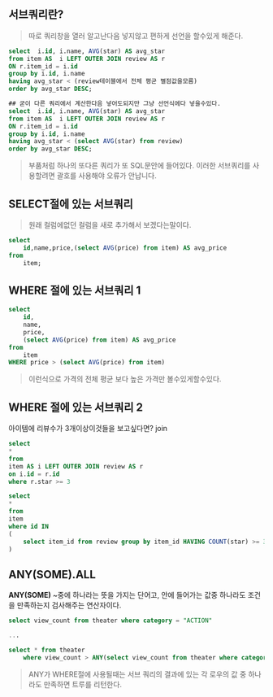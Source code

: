 ## 서브쿼리란?
>  따로 쿼리창을 열러 알고난다음 넣지않고 편하게 선언을 할수있게 해준다.
```sql
select  i.id, i.name, AVG(star) AS avg_star
from item AS  i LEFT OUTER JOIN review AS r
ON r.item_id = i.id
group by i.id, i.name
having avg_star < (review테이블에서 전체 평균 별점값을모름)
order by avg_star DESC;
```

```sql
## 굳이 다른 쿼리에서 계산한다음 넣어도되지만 그냥 선언식에다 넣을수있다.
select  i.id, i.name, AVG(star) AS avg_star
from item AS  i LEFT OUTER JOIN review AS r
ON r.item_id = i.id
group by i.id, i.name
having avg_star < (select AVG(star) from review)
order by avg_star DESC; 
```
> 부품처럼 하나의 또다른 쿼리가 또 SQL문안에 들어있다.
> 이러한 서브쿼리를 사용할려면 괄호를 사용해야 오류가 안납니다.

## SELECT절에 있는 서브쿼리
> 원래 컬럼에없던 컬럼을 새로 추가해서 보겠다는말이다.
```sql
select
    id,name,price,(select AVG(price) from item) AS avg_price
from
	item;
```

##  WHERE 절에 있는 서브쿼리 1
```sql
select
    id,
    name,
    price,
    (select AVG(price) from item) AS avg_price
from
    item
WHERE price > (select AVG(price) from item)
```
> 이런식으로 가격의 전체 평균 보다 높은 가격만 볼수있게할수있다.

##  WHERE 절에 있는 서브쿼리 2
아이템에  리뷰수가 3개이상이것들을 보고싶다면?
join
```sql
select
* 
from
item AS i LEFT OUTER JOIN review AS r
on i.id = r.id
where r.star >= 3
```

```sql
select
* 
from
item
where id IN 
(
    select item_id from review group by item_id HAVING COUNT(star) >= 3
)
```

## ANY(SOME).ALL
**ANY(SOME)**
~중에 하나라는 뜻을 가지는 단어고, 안에 들어가는 값중 하나라도 조건을 만족하는지 검사해주는 연산자이다.
```sql
select view_count from theater where category = "ACTION"

...

select * from theater
	where view_count > ANY(select view_count from theater where category = ACTION) AND category != "ACTION"
```
> ANY가 WHERE절에 사용될때는 서브 쿼리의 결과에 있는 각 로우의 값 중 하나라도 만족하면 트루를  리턴한다.

